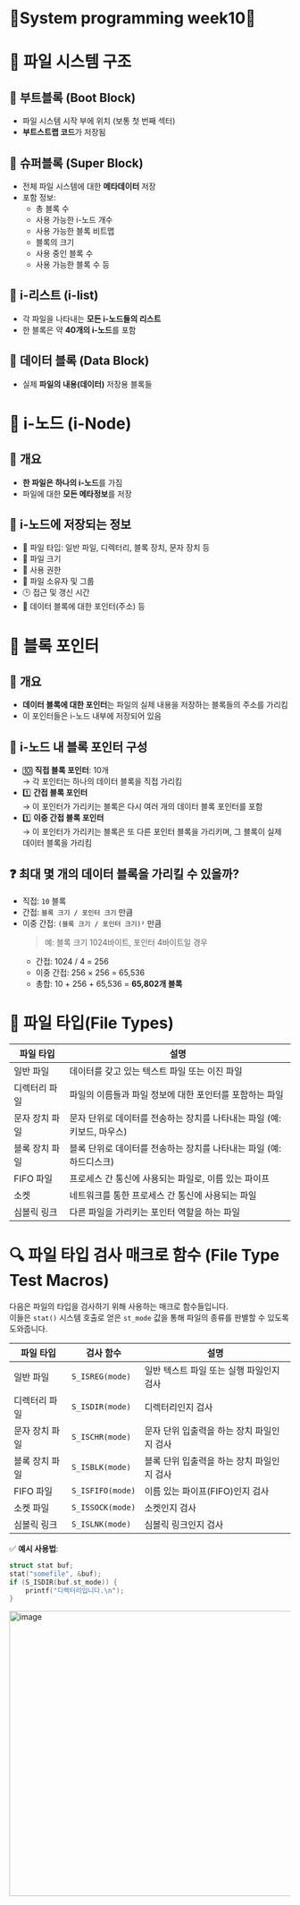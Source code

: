 # 🔅System programming week10🔅

# 📁 파일 시스템 구조

## 🔹 부트블록 (Boot Block)
- 파일 시스템 시작 부에 위치 (보통 첫 번째 섹터)
- **부트스트랩 코드**가 저장됨

## 🔹 슈퍼블록 (Super Block)
- 전체 파일 시스템에 대한 **메타데이터** 저장
- 포함 정보:
  - 총 블록 수
  - 사용 가능한 i-노드 개수
  - 사용 가능한 블록 비트맵
  - 블록의 크기
  - 사용 중인 블록 수
  - 사용 가능한 블록 수 등

## 🔹 i-리스트 (i-list)
- 각 파일을 나타내는 **모든 i-노드들의 리스트**
- 한 블록은 약 **40개의 i-노드**를 포함

## 🔹 데이터 블록 (Data Block)
- 실제 **파일의 내용(데이터)** 저장용 블록들

# 🧱 i-노드 (i-Node)

## 📌 개요
- **한 파일은 하나의 i-노드**를 가짐
- 파일에 대한 **모든 메타정보**를 저장

## 📄 i-노드에 저장되는 정보
- 📂 파일 타입: 일반 파일, 디렉터리, 블록 장치, 문자 장치 등
- 📏 파일 크기
- 🔐 사용 권한
- 👤 파일 소유자 및 그룹
- 🕒 접근 및 갱신 시간
- 📍 데이터 블록에 대한 포인터(주소) 등

# 🧭 블록 포인터

## 📌 개요
- **데이터 블록에 대한 포인터**는 파일의 실제 내용을 저장하는 블록들의 주소를 가리킴
- 이 포인터들은 i-노드 내부에 저장되어 있음

## 📂 i-노드 내 블록 포인터 구성
- 🔟 **직접 블록 포인터**: 10개  
  → 각 포인터는 하나의 데이터 블록을 직접 가리킴
- 1️⃣ **간접 블록 포인터**  
  → 이 포인터가 가리키는 블록은 다시 여러 개의 데이터 블록 포인터를 포함
- 1️⃣ **이중 간접 블록 포인터**  
  → 이 포인터가 가리키는 블록은 또 다른 포인터 블록을 가리키며, 그 블록이 실제 데이터 블록을 가리킴

## ❓ 최대 몇 개의 데이터 블록을 가리킬 수 있을까?
- 직접: `10` 블록  
- 간접: `블록 크기 / 포인터 크기` 만큼  
- 이중 간접: `(블록 크기 / 포인터 크기)²` 만큼  
  > 예: 블록 크기 1024바이트, 포인터 4바이트일 경우  
  - 간접: 1024 / 4 = 256  
  - 이중 간접: 256 × 256 = 65,536  
  - 총합: 10 + 256 + 65,536 = **65,802개 블록**

# 📁 파일 타입(File Types)

| 파일 타입       | 설명                                                                 |
|----------------|----------------------------------------------------------------------|
| 일반 파일       | 데이터를 갖고 있는 텍스트 파일 또는 이진 파일                          |
| 디렉터리 파일    | 파일의 이름들과 파일 정보에 대한 포인터를 포함하는 파일                  |
| 문자 장치 파일   | 문자 단위로 데이터를 전송하는 장치를 나타내는 파일 (예: 키보드, 마우스)     |
| 블록 장치 파일   | 블록 단위로 데이터를 전송하는 장치를 나타내는 파일 (예: 하드디스크)        |
| FIFO 파일       | 프로세스 간 통신에 사용되는 파일로, 이름 있는 파이프                      |
| 소켓            | 네트워크를 통한 프로세스 간 통신에 사용되는 파일                          |
| 심볼릭 링크      | 다른 파일을 가리키는 포인터 역할을 하는 파일                             |

# 🔍 파일 타입 검사 매크로 함수 (File Type Test Macros)

다음은 파일의 타입을 검사하기 위해 사용하는 매크로 함수들입니다.  
이들은 `stat()` 시스템 호출로 얻은 `st_mode` 값을 통해 파일의 종류를 판별할 수 있도록 도와줍니다.

| 파일 타입       | 검사 함수         | 설명                                        |
|----------------|-------------------|---------------------------------------------|
| 일반 파일       | `S_ISREG(mode)`   | 일반 텍스트 파일 또는 실행 파일인지 검사         |
| 디렉터리 파일    | `S_ISDIR(mode)`   | 디렉터리인지 검사                             |
| 문자 장치 파일   | `S_ISCHR(mode)`   | 문자 단위 입출력을 하는 장치 파일인지 검사         |
| 블록 장치 파일   | `S_ISBLK(mode)`   | 블록 단위 입출력을 하는 장치 파일인지 검사         |
| FIFO 파일       | `S_ISFIFO(mode)`  | 이름 있는 파이프(FIFO)인지 검사                 |
| 소켓 파일       | `S_ISSOCK(mode)`  | 소켓인지 검사                                 |
| 심볼릭 링크      | `S_ISLNK(mode)`   | 심볼릭 링크인지 검사                           |

✅ **예시 사용법**:
```c
struct stat buf;
stat("somefile", &buf);
if (S_ISDIR(buf.st_mode)) {
    printf("디렉터리입니다.\n");
}
```
<img width="510" alt="image" src="https://github.com/user-attachments/assets/99facf65-05d2-41fa-97f4-39b9bfd65554" />

